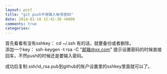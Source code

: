 ```yaml
---
layout: post
title: "git push不用输入帐号密码"
date: 2014-01-10 15:42:30 +0800
comments: true
categories: 
---
```

首先看看有没有sshkey：
    cd ~/.ssh
有的话，就要备份或者删除。  
添加一个key：
    ssh-keygen -t rsa -C "邮箱@xx.com"
提示设置密码的时候直接回车，不然push的时候还是要输入密码。  

成功后复制.ssh/id_rsa.pub到github的账户设置里的sshkey里面就可以了。  
